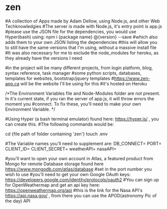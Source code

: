 # zen
#A collection of Apps made by Adam Dellow, using Node.js, and other Web Techknowledgies
#The server is made with Node.js, it's entry point is app.js
#please use the JSON file for the dependencies, you would use Hyper(bash) using:
npm i {package name} @{version} --save #which also adds them to your own JSON listing the dependencies
#this will allow you to still have the same versions that I'm using, without a massive install file
#It was also necessary for me to exclude the node_modules for heroku, as they already have the versions I need

#in the project will be many different projects, from login platform, blog, syntax reference, task manager
#some python scripts, databases, templates for websites, bootstrap/jquery templates
#https://www.zen-app.ca will be the website I'll be using for this
#it's hosted on Heroku

/*The Environment Variables file and Node-Modules folder are not present. In it's current state, if you ran the server of app.js, it will throw errors the moment you #connect. To fix these, you'll need to make your own Environment Variable. */

#Using Hyper (a bash terminal emulator) found here: https://hyper.is/ , you can create this. 
#The following commands would be:

cd {file path of folder containing 'zen'}
touch .env

#The Variable names you'll need to supplement are:
DB_CONNECT=
PORT=
CLIENT_ID=
CLIENT_SECRET=
weatherAPI=
nasaAPI=

#you'll want to open your own account in Atlas, a featured product from Mongo for remote Database storage found here https://www.mongodb.com/atlas/database
#set in the port number you wish to use
#you'll need to get your own Google OAuth keys: https://developers.google.com/identity/protocols/oauth2
#You can sign up for OpenWeathermap and get an api key here: https://openweathermap.org/api
#this is the link for the Nasa API's https://api.nasa.gov/ , from there you can use the APOD(astronomy Pic of the day) API

